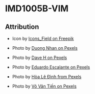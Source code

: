 # IMD1005B-VIM

## Attribution

- Icon by [Icons_Field on Freepik](https://www.freepik.com/icon/pizza_17739077#fromView=search&page=3&position=81&uuid=0aa25f9e-2992-4881-94b2-8d286ac26421)

- Photo by [Duong Nhan on Pexels](https://www.pexels.com/photo/person-trying-to-touch-bowls-1263870/)

- Photo by [Dave H on Pexels](https://www.pexels.com/photo/chef-preparing-loaded-fries-at-food-stall-28491551/)

- Photo by [Eduardo Escalante on Pexels](https://www.pexels.com/photo/vietnamese-cuisine-with-noodles-and-fresh-greens-29268340/)

- Photo by [Hòa Lê Đình from Pexels](https://www.pexels.com/photo/tranquil-moment-by-the-lake-in-hanoi-park-29827506/)

- Photo by [Võ Văn Tiến on Pexels](https://www.pexels.com/photo/traditional-farmer-with-buffalo-in-h-i-an-rice-field-29677340/)